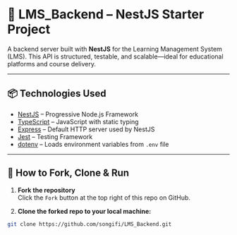 # 🚀 LMS_Backend – NestJS Starter Project

A backend server built with **NestJS** for the Learning Management System (LMS). This API is structured, testable, and scalable—ideal for educational platforms and course delivery.

---

## 📦 Technologies Used

- [NestJS](https://nestjs.com/) – Progressive Node.js Framework
- [TypeScript](https://www.typescriptlang.org/) – JavaScript with static typing
- [Express](https://expressjs.com/) – Default HTTP server used by NestJS
- [Jest](https://jestjs.io/) – Testing Framework
- [dotenv](https://www.npmjs.com/package/dotenv) – Loads environment variables from `.env` file

---

## 🍴 How to Fork, Clone & Run

1. **Fork the repository**  
   Click the `Fork` button at the top right of this repo on GitHub.

2. **Clone the forked repo to your local machine:**

```bash
git clone https://github.com/songifi/LMS_Backend.git
